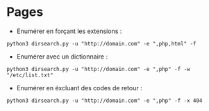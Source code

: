 # Pages

* Enumérer en forçant les extensions :

```
python3 dirsearch.py -u "http://domain.com" -e ",php,html" -f 
```

* Enumérer avec un dictionnaire :

```
python3 dirsearch.py -u "http://domain.com" -e ",php" -f -w "/etc/list.txt"
```

* Enumérer en éxcluant des codes de retour :

```
python3 dirsearch.py -u "http://domain.com" -e ",php" -f -x 404
```
